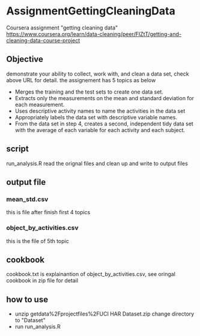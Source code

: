 # AssignmentGettingCleaningData
Coursera assignment "getting cleaning data"
https://www.coursera.org/learn/data-cleaning/peer/FIZtT/getting-and-cleaning-data-course-project

## Objective
demonstrate your ability to collect, work with, and clean a data set, check above URL for detail. the assignement has 5 topics as below
* Merges the training and the test sets to create one data set.
* Extracts only the measurements on the mean and standard deviation for each measurement.
* Uses descriptive activity names to name the activities in the data set
* Appropriately labels the data set with descriptive variable names.
* From the data set in step 4, creates a second, independent tidy data set with the average of each variable for each activity and each subject.

## script
run_analysis.R read the orignal files and clean up and write to output files

## output file
### mean_std.csv
this is file after finish first 4 topics

### object_by_activities.csv
this is the file of 5th topic

## cookbook
cookbook.txt is explainantion of object_by_activities.csv, see oringal cookbook in zip file for detail

## how to use
* unzip getdata%2Fprojectfiles%2FUCI HAR Dataset.zip change directory to "Dataset"
* run run_analysis.R
